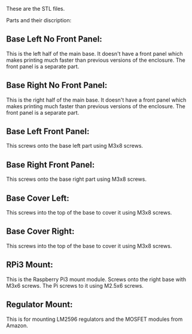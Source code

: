 These are the STL files.

Parts and their discription:

## Base Left No Front Panel:
This is the left half of the main base. It doesn't have a front panel which makes printing much faster than previous versions of the enclosure.  The front panel is a separate part.

## Base Right No Front Panel:
This is the right half of the main base. It doesn't have a front panel which makes printing much faster than previous versions of the enclosure.  The front panel is a separate part.

## Base Left Front Panel:
This screws onto the base left part using M3x8 screws.  

## Base Right Front Panel:
This screws onto the base right part using M3x8 screws.  

## Base Cover Left:
This screws into the top of the base to cover it using M3x8 screws.

## Base Cover Right:
This screws into the top of the base to cover it using M3x8 screws.

## RPi3 Mount:
This is the Raspberry Pi3 mount module.  Screws onto the right base with M3x6 screws.  The Pi screws to it using M2.5x6 screws.

## Regulator Mount: 
This is for mounting LM2596 regulators and the MOSFET modules from Amazon.
